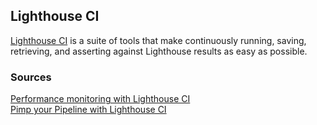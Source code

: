 ## Lighthouse CI

[Lighthouse CI](https://github.com/GoogleChrome/lighthouse-ci) is a suite of tools that make continuously running, saving, retrieving, and asserting against Lighthouse results as easy as possible.


### Sources

[Performance monitoring with Lighthouse CI](https://web.dev/lighthouse-ci/)    
[Pimp your Pipeline with Lighthouse CI](https://danielyefet.medium.com/pimp-your-pipeline-with-lighthouse-ci-75801a86a860)    
